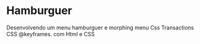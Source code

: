 # Hamburguer
Desenvolvendo um menu hamburguer e morphing menu Css Transactions CSS @keyframes. com Html e CSS
